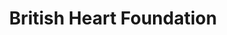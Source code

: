 ---
title: "British Heart Foundation"
url: /barry/british-heart-foundation/
shop: Gebrauchtwaren
---
